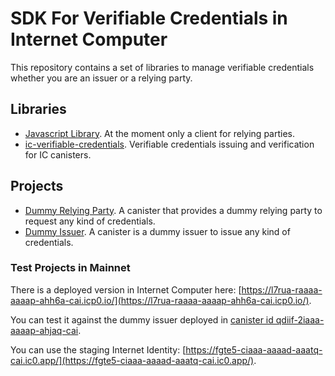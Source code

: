 # SDK For Verifiable Credentials in Internet Computer

This repository contains a set of libraries to manage verifiable credentials whether you are an issuer or a relying party.

## Libraries

- [Javascript Library](./js-library/README.md). At the moment only a client for relying parties.
- [ic-verifiable-credentials](./rust-packages/ic-verifiable-credentials/README.md). Verifiable credentials issuing and verification for IC canisters.

## Projects

- [Dummy Relying Party](./dummy-relying-party/README.md). A canister that provides a dummy relying party to request any kind of credentials.
- [Dummy Issuer](./dummy-issuer/README.md). A canister is a dummy issuer to issue any kind of credentials.

### Test Projects in Mainnet

There is a deployed version in Internet Computer here: [https://l7rua-raaaa-aaaap-ahh6a-cai.icp0.io/](https://l7rua-raaaa-aaaap-ahh6a-cai.icp0.io/).

You can test it against the dummy issuer deployed in [canister id qdiif-2iaaa-aaaap-ahjaq-cai](https://dashboard.internetcomputer.org/canister/qdiif-2iaaa-aaaap-ahjaq-cai).

You can use the staging Internet Identity: [https://fgte5-ciaaa-aaaad-aaatq-cai.ic0.app/](https://fgte5-ciaaa-aaaad-aaatq-cai.ic0.app/).
